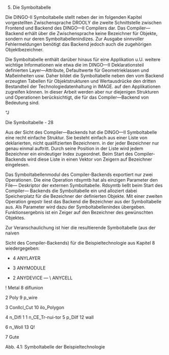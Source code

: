5. Die Symboltabelle

Die DINGO-II Symboltabelle stellt neben der im folgenden Kapitel vorgestellten
Zwischensprache DROOLY die zweite Schnittstelle zwischen Frontend und Backend
des DINGO—II Compilers dar. Das Compiler—Backend erhält über die Zwischensprache
keine Bezeichner für Objekte, sondern nur deren Symboltabellenindizes. Zur Ausgabe
sinnvoller Fehlermeldungen benötigt das Backend jedoch auch die zugehörigen
Objektbezeichner.

Die Symboltabelle enthält darüber hinaus für eine Applikation u.U. weitere
wichtige Informationen wie etwa die im DINGO—II Deklarationsteil definierten
Layer—Attribute, Defaultwerte für Geometrieklassen und Maßeinheiten usw. Daher
bildet die Symboltabelle neben den vom Backend erzeugten Tabellen für
Objektstrukturen und Wertausdrücke den dritten Bestandteil der
Technologiedatenhaltung in IMAGE. auf den Applikationen zugreifen können. In
dieser Arbeit werden aber nur diejenigen Strukturen und Operationen
berücksichtigt, die für das Compiler—Backend von Bedeutung sind.

“J

Die Symboltabelle - 28



Aus der Sicht des Compiler—Backends hat die DINGO—II Symboltabelle eine
recht einfache Struktur. Sie besteht einfach aus einer Liste von deklarierten, nicht
qualifizierten Bezeichnern. in der jeder Bezeichner nur genau einmal auftritt. Durch
seine Position in der Liste wird jedem Bezeichner ein eindeutiger Index zugeordnet.
Beim Start des Compiler-Backends wird diese Liste in einen Vektor von Zeigern auf
Bezeichner eingelesen.

Das Symboltabellenmodul des Compiler-Backends exportiert nur zwei
Operationen. Die eine Operation rdsymtb hat als einzigen Parameter den File—
Deskriptor der externen Symboltabelle. Rdsymtb ließt beim Start des Compiler—
Backends die Symboltabelle ein und alloziert dabei Speicherplatz für die Bezeichner
der definierten Objekte. Mit einer zweiten Operation grepstr liest das Backend die
Bezeichner aus der Symboltabelle aus. Als Parameter wird dazu der
Symboltabellenindex übergeben. Funktionsergebnis ist ein Zeiger auf den Bezeichner
des gewünschten Objektes.

Zur Veranschaulichung ist hier die resultierende Symboltabelle (aus der naiven

Sicht des Compiler-Backends) für die Beispieltechnologie aus Kapitel 8
wiedergegeben:

- 4 ANYLAYER

- 3 ANYMODULE
- 2 ANYDEVICE
— \ ANYCELL

! Metal 8 diflunion

2 Poly 9 p_wire

3 Conllcl_Cut 10 ilo_Polygon

4 n_Difl 1 1 n_CE_Tr-nui-tor
5 p_Dilf 12 wall

6 n_Woll 13 Q!

7 Gute

Abb. 4.1: Symboltabelle der Beispieltechnologie
